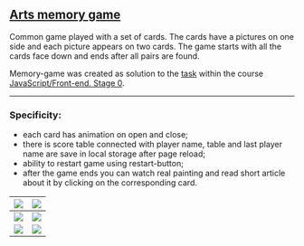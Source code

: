 ## [Arts memory game](https://polivodichka.github.io/memory-game/)

Сommon game played with a set of cards. The cards have a pictures on one side and each picture appears on two cards. The game starts with all the cards face down and ends after all pairs are found.

Memory-game was created as solution to the [task](https://github.com/rolling-scopes-school/tasks/blob/master/tasks/js30%23/js30-8.md) within the course [JavaScript/Front-end. Stage 0](https://rs.school/js-stage0/).

---
### Specificity:

+ each card has animation on open and close;
+ there is score table connected with player name, table and last player name are save in local storage after page reload;
+ ability to restart game using restart-button;
+ after the game ends you can watch real painting and read short article about it by clicking on the corresponding card.

| ![](https://user-images.githubusercontent.com/68563445/168862283-35116bcc-1fc5-4692-ace8-c9ca90435644.png)| ![](https://user-images.githubusercontent.com/68563445/168862559-7c559a83-8e4d-4c8f-9fa5-17d8726c3f0f.png)                      |
|----------------------|----------------------|
|![](https://user-images.githubusercontent.com/68563445/168862516-405827f4-2a54-4b90-9169-a803ae7e6d7a.png)| ![](https://user-images.githubusercontent.com/68563445/168862731-22eaf783-5715-44f1-9569-99d50a82ff47.png)                      |
|![](https://user-images.githubusercontent.com/68563445/168863111-7ef27939-769f-4a10-8398-03ef8b3ccc3f.png)| ![](https://user-images.githubusercontent.com/68563445/168863455-771c2a7f-514c-4f3d-90f6-e989c21ff2bc.png)                      |


